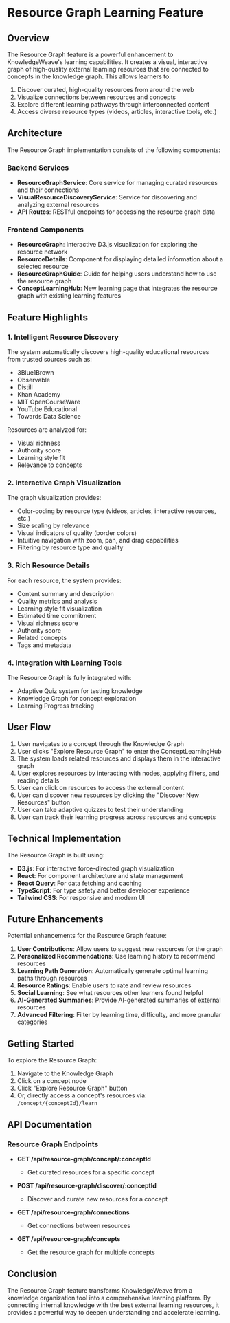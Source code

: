 # Resource Graph Learning Feature

## Overview

The Resource Graph feature is a powerful enhancement to KnowledgeWeave's learning capabilities. It creates a visual, interactive graph of high-quality external learning resources that are connected to concepts in the knowledge graph. This allows learners to:

1. Discover curated, high-quality resources from around the web
2. Visualize connections between resources and concepts
3. Explore different learning pathways through interconnected content
4. Access diverse resource types (videos, articles, interactive tools, etc.)

## Architecture

The Resource Graph implementation consists of the following components:

### Backend Services

- **ResourceGraphService**: Core service for managing curated resources and their connections
- **VisualResourceDiscoveryService**: Service for discovering and analyzing external resources
- **API Routes**: RESTful endpoints for accessing the resource graph data

### Frontend Components

- **ResourceGraph**: Interactive D3.js visualization for exploring the resource network
- **ResourceDetails**: Component for displaying detailed information about a selected resource
- **ResourceGraphGuide**: Guide for helping users understand how to use the resource graph
- **ConceptLearningHub**: New learning page that integrates the resource graph with existing learning features

## Feature Highlights

### 1. Intelligent Resource Discovery

The system automatically discovers high-quality educational resources from trusted sources such as:

- 3Blue1Brown
- Observable
- Distill
- Khan Academy
- MIT OpenCourseWare
- YouTube Educational
- Towards Data Science

Resources are analyzed for:
- Visual richness
- Authority score
- Learning style fit
- Relevance to concepts

### 2. Interactive Graph Visualization

The graph visualization provides:

- Color-coding by resource type (videos, articles, interactive resources, etc.)
- Size scaling by relevance
- Visual indicators of quality (border colors)
- Intuitive navigation with zoom, pan, and drag capabilities
- Filtering by resource type and quality

### 3. Rich Resource Details

For each resource, the system provides:

- Content summary and description
- Quality metrics and analysis
- Learning style fit visualization
- Estimated time commitment
- Visual richness score
- Authority score
- Related concepts
- Tags and metadata

### 4. Integration with Learning Tools

The Resource Graph is fully integrated with:

- Adaptive Quiz system for testing knowledge
- Knowledge Graph for concept exploration
- Learning Progress tracking

## User Flow

1. User navigates to a concept through the Knowledge Graph
2. User clicks "Explore Resource Graph" to enter the ConceptLearningHub
3. The system loads related resources and displays them in the interactive graph
4. User explores resources by interacting with nodes, applying filters, and reading details
5. User can click on resources to access the external content
6. User can discover new resources by clicking the "Discover New Resources" button
7. User can take adaptive quizzes to test their understanding
8. User can track their learning progress across resources and concepts

## Technical Implementation

The Resource Graph is built using:

- **D3.js**: For interactive force-directed graph visualization
- **React**: For component architecture and state management
- **React Query**: For data fetching and caching
- **TypeScript**: For type safety and better developer experience
- **Tailwind CSS**: For responsive and modern UI

## Future Enhancements

Potential enhancements for the Resource Graph feature:

1. **User Contributions**: Allow users to suggest new resources for the graph
2. **Personalized Recommendations**: Use learning history to recommend resources
3. **Learning Path Generation**: Automatically generate optimal learning paths through resources
4. **Resource Ratings**: Enable users to rate and review resources
5. **Social Learning**: See what resources other learners found helpful
6. **AI-Generated Summaries**: Provide AI-generated summaries of external resources
7. **Advanced Filtering**: Filter by learning time, difficulty, and more granular categories

## Getting Started

To explore the Resource Graph:

1. Navigate to the Knowledge Graph
2. Click on a concept node
3. Click "Explore Resource Graph" button
4. Or, directly access a concept's resources via: `/concept/{conceptId}/learn`

## API Documentation

### Resource Graph Endpoints

- **GET /api/resource-graph/concept/:conceptId**
  - Get curated resources for a specific concept
  
- **POST /api/resource-graph/discover/:conceptId**
  - Discover and curate new resources for a concept
  
- **GET /api/resource-graph/connections**
  - Get connections between resources
  
- **GET /api/resource-graph/concepts**
  - Get the resource graph for multiple concepts

## Conclusion

The Resource Graph feature transforms KnowledgeWeave from a knowledge organization tool into a comprehensive learning platform. By connecting internal knowledge with the best external learning resources, it provides a powerful way to deepen understanding and accelerate learning.
